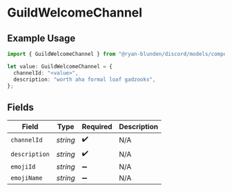 # GuildWelcomeChannel

## Example Usage

```typescript
import { GuildWelcomeChannel } from "@ryan-blunden/discord/models/components";

let value: GuildWelcomeChannel = {
  channelId: "<value>",
  description: "worth aha formal loaf gadzooks",
};
```

## Fields

| Field              | Type               | Required           | Description        |
| ------------------ | ------------------ | ------------------ | ------------------ |
| `channelId`        | *string*           | :heavy_check_mark: | N/A                |
| `description`      | *string*           | :heavy_check_mark: | N/A                |
| `emojiId`          | *string*           | :heavy_minus_sign: | N/A                |
| `emojiName`        | *string*           | :heavy_minus_sign: | N/A                |
